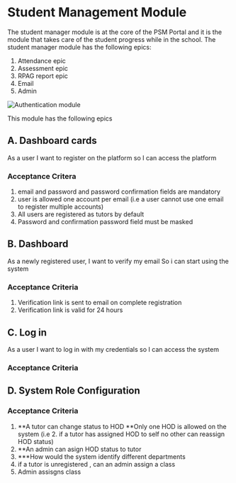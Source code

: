 # Student Management Module
The student manager module is at the core of the PSM Portal and it is the module that takes care of the student progress while in the school.  The student manager module has the following epics:
1. Attendance epic
1. Assessment epic
1. RPAG report epic
1. Email
1. Admin

![Authentication module](dash.PNG)

This module has the following epics

## A. Dashboard cards

As a user I want to register on the platform so I can access the platform


### Acceptance Critera

1. email and password and password confirmation fields are mandatory
2. user is allowed one account per email (i.e a user cannot use one email to register multiple accounts)
3. All users are registered as tutors by default
4. Password and confirmation password field must be masked

## B. Dashboard 

As a newly registered user,
I want to verify my email 
So i can start using the system

### Acceptance Criteria
1. Verification link is sent to email on complete registration
2. Verification link is valid for 24 hours

## C. Log in
As a user 
I want to log in with my credentials 
so I can access the system

### Acceptance Criteria

## D. System Role Configuration

### Acceptance Criteria
1. **A tutor can change status to HOD
**Only one HOD is allowed on the system (i.e 2. if a tutor has assigned HOD to self no other can reassign HOD status)
3. **An admin can asign HOD status to tutor
4. ***How would the system identify different departments
5. if a tutor is unregistered , can an admin assign a class
6. Admin assisgns class





```
